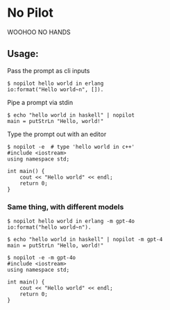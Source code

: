 # No Pilot

WOOHOO NO HANDS

## Usage:

Pass the prompt as cli inputs

```
$ nopilot hello world in erlang
io:format("Hello world~n", []).
```

Pipe a prompt via stdin

```
$ echo "hello world in haskell" | nopilot
main = putStrLn "Hello, world!"
```

Type the prompt out with an editor

```
$ nopilot -e  # type 'hello world in c++'
#include <iostream>
using namespace std;

int main() {
    cout << "Hello world" << endl;
    return 0;
}
```

### Same thing, with different models

```
$ nopilot hello world in erlang -m gpt-4o
io:format("hello world~n").
```

```
$ echo "hello world in haskell" | nopilot -m gpt-4
main = putStrLn "Hello, world!"
```

```
$ nopilot -e -m gpt-4o
#include <iostream>
using namespace std;

int main() {
    cout << "Hello world" << endl;
    return 0;
}
```
